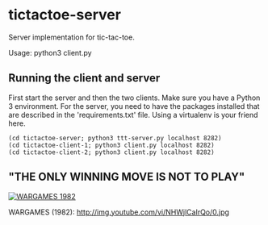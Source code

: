 # tictactoe-server

Server implementation for tic-tac-toe.

Usage: python3 client.py <bind-to-host> <bind-to-port>

## Running the client and server

First start the server and then the two clients. Make sure you have a
Python 3 environment. For the server, you need to have the packages
installed that are described in the 'requirements.txt' file. Using a
virtualenv is your friend here.

```
(cd tictactoe-server; python3 ttt-server.py localhost 8282)
(cd tictactoe-client-1; python3 client.py localhost 8282)
(cd tictactoe-client-2; python3 client.py localhost 8282)
```

## "THE ONLY WINNING MOVE IS NOT TO PLAY"

[![WARGAMES 1982](http://img.youtube.com/vi/NHWjlCaIrQo/0.jpg)](http://www.youtube.com/watch?v=NHWjlCaIrQo "WARGAMES 1982")

WARGAMES (1982): http://img.youtube.com/vi/NHWjlCaIrQo/0.jpg
